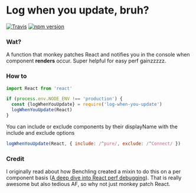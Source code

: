 # Log when you update, bruh?

[![Travis][build-badge]][build]
[![npm version](https://badge.fury.io/js/log-when-you-update.svg)](https://badge.fury.io/js/log-when-you-update)

### Wat?

A function that monkey patches React and notifies you in the console when component **renders** occur. Super helpful for easy perf gainzzzzz.

### How to

```js
import React from 'react'

if (process.env.NODE_ENV !== 'production') {
  const {logWhenYouUpdate} = require('log-when-you-update')
  logWhenYouUpdate(React)
}
```

You can include or exclude components by their displayName with the include and exclude options

```js
logWhenYouUpdate(React, { include: /^pure/, exclude: /^Connect/ })
```

### Credit

I originally read about how Benchling created a mixin to do this on a per component basis ([A deep dive into React perf debugging](http://benchling.engineering/deep-dive-react-perf-debugging/)).
That is really awesome but also tedious AF, so why not just monkey patch React.

[build-badge]: https://img.shields.io/travis/firejune/log-when-you-update/master.svg?style=flat-square
[build]: https://travis-ci.org/firejune/log-when-you-update
